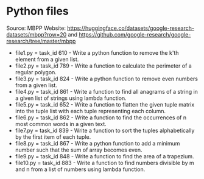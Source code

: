 # Python files
Source: MBPP
Website: https://huggingface.co/datasets/google-research-datasets/mbpp?row=20 and 
https://github.com/google-research/google-research/tree/master/mbpp

- file1.py = task_id 610 - Write a python function to remove the k'th element from a given list.
- file2.py = task_id 789 - Write a function to calculate the perimeter of a regular polygon.
- file3.py = task_id 824 - Write a python function to remove even numbers from a given list.
- file4.py = task_id 861 - Write a function to find all anagrams of a string in a given list of strings using lambda function.
- file5.py = task_id 652 - Write a function to flatten the given tuple matrix into the tuple list with each tuple representing each column.
- file6.py = task_id 862 - Write a function to find the occurrences of n most common words in a given text.
- file7.py = task_id 839 - Write a function to sort the tuples alphabetically by the first item of each tuple.
- file8.py = task_id 867 - Write a python function to add a minimum number such that the sum of array becomes even.
- file9.py = task_id 848 - Write a function to find the area of a trapezium.
- file10.py = task_id 883 - Write a function to find numbers divisible by m and n from a list of numbers using lambda function.